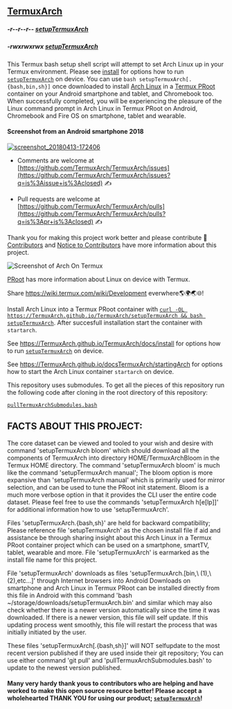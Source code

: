 <link rel="prerender" href="https://termuxarch.github.io/TermuxArch/">

## [TermuxArch](https://github.com/TermuxArch/TermuxArch/)

##### -r--r--r-- [setupTermuxArch](https://raw.githubusercontent.com/TermuxArch/TermuxArch/master/setupTermuxArch)
##### -rwxrwxrwx [setupTermuxArch](https://TermuxArch.github.io/TermuxArch/setupTermuxArch) 

This Termux bash setup shell script will attempt to set Arch Linux up in your Termux environment.  Please see [install](https://TermuxArch.github.io/docsTermuxArch/install) for options how to run [`setupTermuxArch`](https://raw.githubusercontent.com/TermuxArch/TermuxArch/master/setupTermuxArch) on device.  You can use `bash setupTermuxArch[.{bash,bin,sh}]` once downloaded to install [Arch Linux](https://wiki.archlinux.org/) in a [Termux PRoot](https://github.com/termux/proot) container on your Android smartphone and tablet, and Chromebook too.  When successfully completed, you will be experiencing the pleasure of the Linux command prompt in Arch Linux in Termux PRoot on Android, Chromebook and Fire OS on smartphone, tablet and wearable.

#### Screenshot from an Android smartphone 2018
[![screenshot_20180413-172406](https://user-images.githubusercontent.com/27742457/38758637-ec0ff0dc-3f3f-11e8-802c-82bc511cde88.png)](https://TermuxArch.github.io/docsTermuxArch/install)

* Comments are welcome at [https://github.com/TermuxArch/TermuxArch/issues](https://github.com/TermuxArch/TermuxArch/issues?q=is%3Aissue+is%3Aclosed) ✍ 

* Pull requests are welcome at [https://github.com/TermuxArch/TermuxArch/pulls](https://github.com/TermuxArch/TermuxArch/pulls?q=is%3Apr+is%3Aclosed) ✍ 

Thank you for making this project work better and please contribute 🔆  [Contributors](CONTRIBUTORS.md) and [Notice to Contributors](NOTICE.md) have more information about this project.

![Screenshot of Arch On Termux](https://raw.githubusercontent.com/TermuxArch/imgsTermuxArch/master/IMG_20171019_190414.jpg)

[PRoot](https://termuxarch.github.io/docsTermuxArch/PRoot) has more information about Linux on device with Termux.

Share https://wiki.termux.com/wiki/Development everwhere🌎🌍🌏🌐!

Install Arch Linux into a Termux PRoot container with [`curl -OL https://TermuxArch.github.io/TermuxArch/setupTermuxArch && bash setupTermuxArch`](https://github.com/TermuxArch/TermuxArch/blob/master/setupTermuxArch).  After succesfull installation start the container with `startarch`.

See https://TermuxArch.github.io/TermuxArch/docs/install for options how to run [`setupTermuxArch`](https://github.com/TermuxArch/TermuxArch/blob/master/setupTermuxArch) on device.  

See https://TermuxArch.github.io/docsTermuxArch/startingArch for options how to start the Arch Linux container `startarch` on device.

This repository uses submodules.  To get all the pieces of this repository run the following code after cloning in the root directory of this repository: 

[`pullTermuxArchSubmodules.bash`](https://github.com/TermuxArch/TermuxArch/blob/master/pullTermuxArchSubmodules.bash)

## FACTS ABOUT THIS PROJECT:

The core dataset can be viewed and tooled to your wish and desire with command 'setupTermuxArch bloom' which should download all the components of TermuxArch into directory HOME/TermuxArchBloom in the Termux HOME directory.  The command 'setupTermuxArch bloom' is much like the command 'setupTermuxArch manual';  The bloom option is more expansive than 'setupTermuxArch manual' which is primarily used for mirror selection, and can be used to tune the PRoot init statement.  Bloom is a much more verbose option in that it provides the CLI user the entire code dataset.  Please feel free to use the commands 'setupTermuxArch h[e[lp]]' for additional information how to use 'setupTermuxArch'.

Files 'setupTermuxArch.{bash,sh}' are held for backward compatibility;  Please reference file 'setupTermuxArch' as the chosen install file if aid and assistance be through sharing insight about this Arch Linux in a Termux PRoot container project which can be used on a smartphone, smartTV, tablet, wearable and more.  File 'setupTermuxArch' is earmarked as the install file name for this project.

File 'setupTermuxArch' downloads as files 'setupTermuxArch.[bin,\ \(1\),\ \(2\),etc...]' through Internet browsers into Android Downloads on smartphone and Arch Linux in Termux PRoot can be installed directly from this file in Android with this command 'bash ~/storage/downloads/setupTermuxArch.bin' and similar which may also check whether there is a newer version automatically since the time it was downloaded.  If there is a newer version, this file will self update.  If this updating process went smoothly, this file will restart the process that was initially initiated by the user.

These files 'setupTermuxArch[.{bash,sh}]' will NOT selfupdate to the most recent version published if they are used inside their git repository;  You can use either command 'git pull' and 'pullTermuxArchSubmodules.bash' to update to the newest version published.

#### Many very hardy thank yous to contributors who are helping and have worked to make this open source resource better!  Please accept a wholehearted THANK YOU for using our product; [`setupTermuxArch`](https://github.com/TermuxArch/)!
<!-- README.md EOF -->
